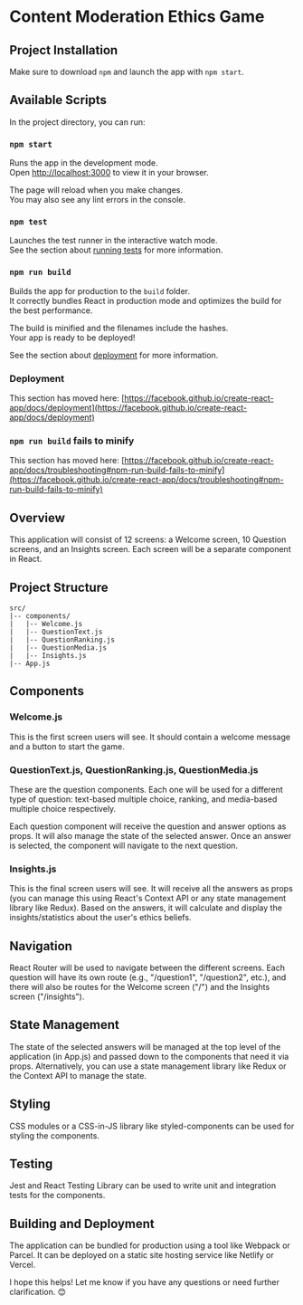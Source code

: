 # Content Moderation Ethics Game

## Project Installation
Make sure to download `npm` and launch the app with `npm start`.

## Available Scripts

In the project directory, you can run:

### `npm start`

Runs the app in the development mode.\
Open [http://localhost:3000](http://localhost:3000) to view it in your browser.

The page will reload when you make changes.\
You may also see any lint errors in the console.

### `npm test`

Launches the test runner in the interactive watch mode.\
See the section about [running tests](https://facebook.github.io/create-react-app/docs/running-tests) for more information.

### `npm run build`

Builds the app for production to the `build` folder.\
It correctly bundles React in production mode and optimizes the build for the best performance.

The build is minified and the filenames include the hashes.\
Your app is ready to be deployed!

See the section about [deployment](https://facebook.github.io/create-react-app/docs/deployment) for more information.

### Deployment

This section has moved here: [https://facebook.github.io/create-react-app/docs/deployment](https://facebook.github.io/create-react-app/docs/deployment)

### `npm run build` fails to minify

This section has moved here: [https://facebook.github.io/create-react-app/docs/troubleshooting#npm-run-build-fails-to-minify](https://facebook.github.io/create-react-app/docs/troubleshooting#npm-run-build-fails-to-minify)


## Overview
This application will consist of 12 screens: a Welcome screen, 10 Question screens, and an Insights screen. Each screen will be a separate component in React.

## Project Structure
```
src/
|-- components/
|   |-- Welcome.js
|   |-- QuestionText.js
|   |-- QuestionRanking.js
|   |-- QuestionMedia.js
|   |-- Insights.js
|-- App.js
```

## Components

### Welcome.js
This is the first screen users will see. It should contain a welcome message and a button to start the game.

### QuestionText.js, QuestionRanking.js, QuestionMedia.js
These are the question components. Each one will be used for a different type of question: text-based multiple choice, ranking, and media-based multiple choice respectively. 

Each question component will receive the question and answer options as props. It will also manage the state of the selected answer. Once an answer is selected, the component will navigate to the next question.

### Insights.js
This is the final screen users will see. It will receive all the answers as props (you can manage this using React's Context API or any state management library like Redux). Based on the answers, it will calculate and display the insights/statistics about the user's ethics beliefs.

## Navigation
React Router will be used to navigate between the different screens. Each question will have its own route (e.g., "/question1", "/question2", etc.), and there will also be routes for the Welcome screen ("/") and the Insights screen ("/insights").

## State Management
The state of the selected answers will be managed at the top level of the application (in App.js) and passed down to the components that need it via props. Alternatively, you can use a state management library like Redux or the Context API to manage the state.

## Styling
CSS modules or a CSS-in-JS library like styled-components can be used for styling the components.

## Testing
Jest and React Testing Library can be used to write unit and integration tests for the components.

## Building and Deployment
The application can be bundled for production using a tool like Webpack or Parcel. It can be deployed on a static site hosting service like Netlify or Vercel.

I hope this helps! Let me know if you have any questions or need further clarification. 😊